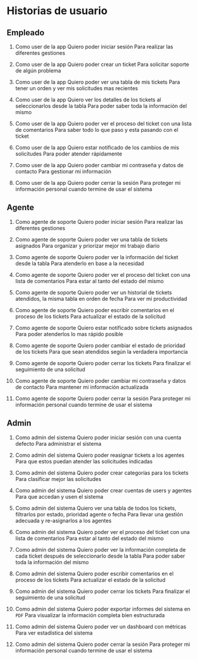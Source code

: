 # Historias de usuario

## Empleado

1. Como user de la app
   Quiero poder iniciar sesión
   Para realizar las diferentes gestiones

2. Como user de la app
   Quiero poder crear un ticket
   Para solicitar soporte de algún problema

3. Como user de la app
   Quiero poder ver una tabla de mis tickets
   Para tener un orden y ver mis solicitudes mas recientes

4. Como user de la app
   Quiero ver los detalles de los tickets al seleccionarlos desde la tabla
   Para poder saber toda la información del mismo

5. Como user de la app
   Quiero poder ver el proceso del ticket con una lista de comentarios
   Para saber todo lo que paso y esta pasando con el ticket

6. Como user de la app
   Quiero estar notificado de los cambios de mis solicitudes
   Para poder atender rápidamente

7. Como user de la app
   Quiero poder cambiar mi contraseña y datos de contacto
   Para gestionar mi información

8. Como user de la app
   Quiero poder cerrar la sesión
   Para proteger mi información personal cuando termine de usar el sistema

## Agente

1. Como agente de soporte
   Quiero poder iniciar sesión
   Para realizar las diferentes gestiones

1. Como agente de soporte
   Quiero poder ver una tabla de tickets asignados
   Para organizar y priorizar mejor mi trabajo diario

1. Como agente de soporte
   Quiero poder ver la información del ticket desde la tabla
   Para atenderlo en base a la necesidad

1. Como agente de soporte
   Quiero poder ver el proceso del ticket con una lista de comentarios
   Para estar al tanto del estado del mismo

1. Como agente de soporte
   Quiero poder ver un historial de tickets atendidos, la misma tabla en
   orden de fecha
   Para ver mi productividad

1. Como agente de soporte
   Quiero poder escribir comentarios en el proceso de los tickets
   Para actualizar el estado de la solicitud

1. Como agente de soporte
   Quiero estar notificado sobre tickets asignados
   Para poder atenderlos lo mas rápido posible

1. Como agente de soporte
   Quiero poder cambiar el estado de prioridad de los tickets
   Para que sean atendidos según la verdadera importancia

1. Como agente de soporte
   Quiero poder cerrar los tickets
   Para finalizar el seguimiento de una solicitud

1. Como agente de soporte
   Quiero poder cambiar mi contraseña y datos de contacto
   Para mantener mi información actualizada

1. Como agente de soporte
   Quiero poder cerrar la sesión
   Para proteger mi información personal cuando termine de usar el sistema

## Admin

1. Como admin del sistema
   Quiero poder iniciar sesión con una cuenta defecto
   Para administrar el sistema

2. Como admin del sistema
   Quiero poder reasignar tickets a los agentes
   Para que estos puedan atender las solicitudes indicadas

3. Como admin del sistema
   Quiero poder crear categorías para los tickets
   Para clasificar mejor las solicitudes

4. Como admin del sistema
   Quiero poder crear cuentas de users y agentes
   Para que accedan y usen el sistema

5. Como admin del sistema
   Quiero ver una tabla de todos los tickets, filtrarlos por estado, prioridad
   agente o fecha
   Para llevar una gestión adecuada y re-asignarlos a los agentes

6. Como admin del sistema
   Quiero poder ver el proceso del ticket con una lista de comentarios
   Para estar al tanto del estado del mismo

7. Como admin del sistema
   Quiero poder ver la información completa de cada ticket después de seleccionarlo
   desde la tabla
   Para poder saber toda la información del mismo

8. Como admin del sistema
   Quiero poder escribir comentarios en el proceso de los tickets
   Para actualizar el estado de la solicitud

9. Como admin del sistema
   Quiero poder cerrar los tickets
   Para finalizar el seguimiento de una solicitud

10. Como admin del sistema
    Quiero poder exportar informes del sistema en `PDF`
    Para visualizar la información completa bien estructurada

11. Como admin del sistema
    Quiero poder ver un dashboard con métricas
    Para ver estadística del sistema

12. Como admin del sistema
    Quiero poder cerrar la sesión
    Para proteger mi información personal cuando termine de usar el sistema
